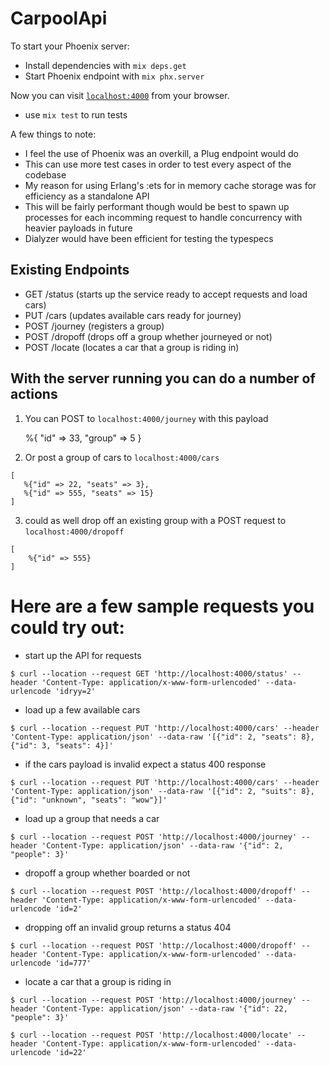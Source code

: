 # CarpoolApi

To start your Phoenix server:

  * Install dependencies with `mix deps.get`
  * Start Phoenix endpoint with `mix phx.server`

Now you can visit [`localhost:4000`](http://localhost:4000) from your browser.

  * use `mix test` to run tests

A few things to note:
  * I feel the use of Phoenix was an overkill, a Plug endpoint would do
  * This can use more test cases in order to test every aspect of the codebase
  * My reason for using Erlang's :ets for in memory cache storage was for efficiency as a standalone
API
  * This will be fairly performant though would be best to spawn up processes for each incomming request to handle concurrency with heavier payloads in future
  * Dialyzer would have been efficient for testing the typespecs


## Existing Endpoints
  * GET /status (starts up the service ready to accept requests and load cars)
  * PUT /cars (updates available cars ready for journey)
  * POST /journey (registers a group)
  * POST /dropoff (drops off a group whether journeyed or not)
  * POST /locate (locates a car that a group is riding in)

## With the server running you can do a number of actions
 1) You can POST to `localhost:4000/journey` with this payload
  
    %{
      "id" => 33, 
      "group" => 5
    }
  
  2) Or post a group of cars to `localhost:4000/cars`
  
    [
       %{"id" => 22, "seats" => 3},
       %{"id" => 555, "seats" => 15}
    ]
   
  3) could as well drop off an existing group with a POST request to `localhost:4000/dropoff`
  
    [
        %{"id" => 555}
    ]

# Here are a few sample requests you could try out:

* start up the API for requests

`$ curl --location --request GET 'http://localhost:4000/status' --header 'Content-Type: application/x-www-form-urlencoded' --data-urlencode 'idryy=2'`

* load up a few available cars

`$ curl --location --request PUT 'http://localhost:4000/cars' --header 'Content-Type: application/json' --data-raw '[{"id": 2, "seats": 8}, {"id": 3, "seats": 4}]'`

* if the cars payload is invalid expect a status 400 response

`$ curl --location --request PUT 'http://localhost:4000/cars' --header 'Content-Type: application/json' --data-raw '[{"id": 2, "suits": 8}, {"id": "unknown", "seats": "wow"}]'`

* load up a group that needs a car

`$ curl --location --request POST 'http://localhost:4000/journey' --header 'Content-Type: application/json' --data-raw '{"id": 2, "people": 3}'`

* dropoff a group whether boarded or not

`$ curl --location --request POST 'http://localhost:4000/dropoff' --header 'Content-Type: application/x-www-form-urlencoded' --data-urlencode 'id=2'`

* dropping off an invalid group returns a status 404

`$ curl --location --request POST 'http://localhost:4000/dropoff' --header 'Content-Type: application/x-www-form-urlencoded' --data-urlencode 'id=777'`

* locate a car that a group is riding in

`$ curl --location --request POST 'http://localhost:4000/journey' --header 'Content-Type: application/json' --data-raw '{"id": 22, "people": 3}'`


`$ curl --location --request POST 'http://localhost:4000/locate' --header 'Content-Type: application/x-www-form-urlencoded' --data-urlencode 'id=22'`

